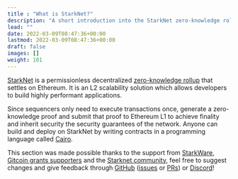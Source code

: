 ```yaml
---
title : "What is StarkNet?"
description: "A short introduction into the StarkNet zero-knowledge rollup"
lead: ""
date: 2022-03-09T08:47:36+00:00
lastmod: 2022-03-09T08:47:36+00:00
draft: false
images: []
weight: 101
---
```


[StarkNet](https://starkware.co/starknet/) is a permissionless decentralized [zero-knowledge rollup](https://mirror.xyz/brunny.eth/upIPESej7MjO2rFijwQyx8NBel8p45fIPV9J5G0Vn4cE#layer-2-and-proof-of-stake) that settles on Ethereum. It is an L2 scalability solution which allows developers to build highly performant applications.

Since sequencers only need to execute transactions once, generate a zero-knowledge proof and submit that proof to Ethereum L1 to achieve finality and inherit security the security guarantees of the network. Anyone can build and deploy on StarkNet by writing contracts in a programming language called [Cairo](https://www.cairo-lang.org/).

This section was made possible thanks to the support from [StarkWare](https://starkware.co/), [Gitcoin grants supporters](https://gitcoin.co/grants/4975/devpillme-a-public-good-blockchain-development-gu) and the [Starknet community](https://discord.gg/7vbHfZKJ4m), feel free to suggest changes and give feedback through [GitHub](https://github.com/dcbuild3r/devpill.me) ([issues](https://github.com/dcbuild3r/devpill.me/issues) or [PRs](https://github.com/dcbuild3r/devpill.me/pulls)) or [Discord](https://discord.gg/A376gXnmht)!
